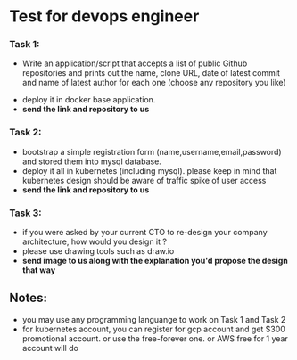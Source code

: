 # Test for devops engineer

### Task 1:
- Write an application/script that accepts a list of public Github repositories and prints out the name, clone URL, date of latest commit and name of latest author for each one (choose any repository you like)
* deploy it in docker base application.
* **send the link and repository to us**

### Task 2:
* bootstrap a simple registration form (name,username,email,password) and stored them into mysql database.
* deploy it all in kubernetes (including mysql). please keep in mind that kubernetes design should be aware of traffic spike of user access
* **send the link and repository to us**

### Task 3:
* if you were asked by your current CTO to re-design your company architecture, how would you design it ?
* please use drawing tools such as draw.io
* **send image to us along with the explanation you'd propose the design that way**


## Notes:
* you may use any programming languange to work on Task 1 and Task 2
* for kubernetes account, you can register for gcp account and get $300 promotional account. or use the free-forever one. or AWS free for 1 year account will do
